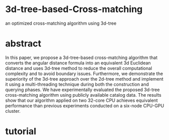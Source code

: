 # 3d-tree-based-Cross-matching
an optimized cross-matching algorithm using 3d-tree

# abstract
In this paper, we propose a 3d-tree-based cross-matching algorithm that converts the angular distance formula into an equivalent 3d Euclidean distance and uses 3d-tree method to reduce the overall computational complexity and to avoid boundary issues. Furthermore, we demonstrate the superiority of the 3d-tree approach over the 2d-tree method and implement it using a multi-threading technique during both the construction and querying phases. We have experimentally evaluated the proposed 3d-tree cross-matching algorithm using publicly available catalog data. The results show that our algorithm applied on two 32-core CPU achieves equivalent performance than previous experiments conducted on a six-node CPU-GPU cluster.

# tutorial
